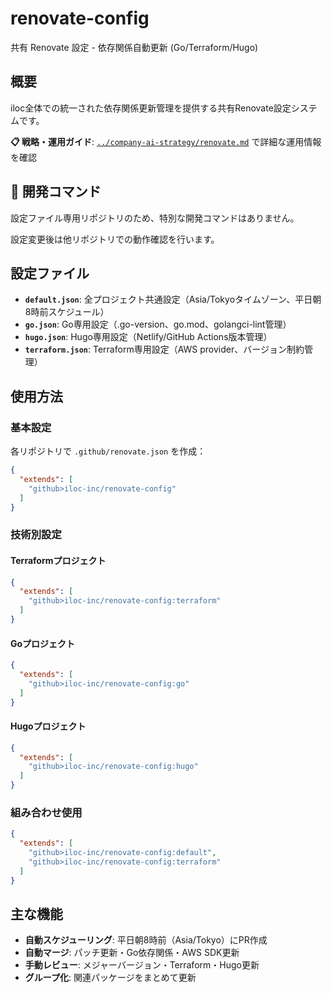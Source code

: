 # renovate-config

共有 Renovate 設定 - 依存関係自動更新 (Go/Terraform/Hugo)

## 概要

iloc全体での統一された依存関係更新管理を提供する共有Renovate設定システムです。

**📋 戦略・運用ガイド**: [`../company-ai-strategy/renovate.md`](../company-ai-strategy/renovate.md) で詳細な運用情報を確認

## 🚀 開発コマンド

設定ファイル専用リポジトリのため、特別な開発コマンドはありません。

設定変更後は他リポジトリでの動作確認を行います。

## 設定ファイル

- **`default.json`**: 全プロジェクト共通設定（Asia/Tokyoタイムゾーン、平日朝8時前スケジュール）
- **`go.json`**: Go専用設定（.go-version、go.mod、golangci-lint管理）
- **`hugo.json`**: Hugo専用設定（Netlify/GitHub Actions版本管理）
- **`terraform.json`**: Terraform専用設定（AWS provider、バージョン制約管理）

## 使用方法

### 基本設定

各リポジトリで `.github/renovate.json` を作成：

```json
{
  "extends": [
    "github>iloc-inc/renovate-config"
  ]
}
```

### 技術別設定

#### Terraformプロジェクト
```json
{
  "extends": [
    "github>iloc-inc/renovate-config:terraform"
  ]
}
```

#### Goプロジェクト
```json
{
  "extends": [
    "github>iloc-inc/renovate-config:go"
  ]
}
```

#### Hugoプロジェクト
```json
{
  "extends": [
    "github>iloc-inc/renovate-config:hugo"
  ]
}
```

### 組み合わせ使用

```json
{
  "extends": [
    "github>iloc-inc/renovate-config:default",
    "github>iloc-inc/renovate-config:terraform"
  ]
}
```

## 主な機能

- **自動スケジューリング**: 平日朝8時前（Asia/Tokyo）にPR作成
- **自動マージ**: パッチ更新・Go依存関係・AWS SDK更新
- **手動レビュー**: メジャーバージョン・Terraform・Hugo更新
- **グループ化**: 関連パッケージをまとめて更新
